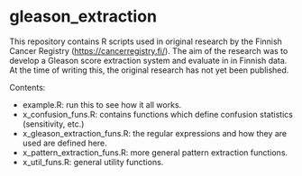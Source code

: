 # gleason_extraction

This repository contains R scripts used in original research by the Finnish Cancer Registry (https://cancerregistry.fi/).
The aim of the research was to develop a Gleason score extraction system and evaluate in in Finnish data.
At the time of writing this, the original research has not yet been published.

Contents:

- example.R: run this to see how it all works.
- x_confusion_funs.R: contains functions which define confusion statistics (sensitivity, etc.)
- x_gleason_extraction_funs.R: the regular expressions and how they are used are defined here.
- x_pattern_extraction_funs.R: more general pattern extraction functions.
- x_util_funs.R: general utility functions.


